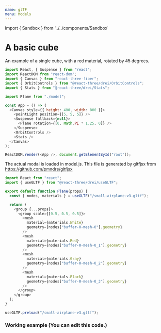 ```yaml
---
name: glTF
menu: Models
---
```


import { Sandbox } from '../../components/Sandbox'

# A basic cube

An example of a single cube, with a red material, rotated by 45 degrees.

```js
import React, { Suspense } from "react";
import ReactDOM from "react-dom";
import { Canvas } from "react-three-fiber";
import { OrbitControls } from "@react-three/drei/OrbitControls";
import { Stats } from "@react-three/drei/Stats";

import Plane from "./model";

const App = () => (
  <Canvas style={{ height: 400, width: 800 }}>
    <pointLight position={[5, 5, 5]} />
    <Suspense fallback={null}>
      <Plane rotation={[0, Math.PI * 1.25, 0]} />
    </Suspense>
    <OrbitControls />
    <Stats />
  </Canvas>
);

ReactDOM.render(<App />, document.getElementById("root"));
```

The actual modal is loaded in model.js. This file is generated by gltfjsx from https://github.com/pmndrs/gltfjsx

```js
import React from "react";
import { useGLTF } from "@react-three/drei/useGLTF";

export default function Plane(props) {
  const { nodes, materials } = useGLTF("/small-airplane-v3.gltf");

  return (
    <group {...props}>
      <group scale={[0.5, 0.5, 0.5]}>
        <mesh
          material={materials.White}
          geometry={nodes["buffer-0-mesh-0"].geometry}
        />
        <mesh
          material={materials.Red}
          geometry={nodes["buffer-0-mesh-0_1"].geometry}
        />
        <mesh
          material={materials.Gray}
          geometry={nodes["buffer-0-mesh-0_2"].geometry}
        />
        <mesh
          material={materials.Black}
          geometry={nodes["buffer-0-mesh-0_3"].geometry}
        />
      </group>
    </group>
  );
}

useGLTF.preload("/small-airplane-v3.gltf");
```

### Working example (You can edit this code.)

<Sandbox url="gltf-model-loader-rz79v" />
